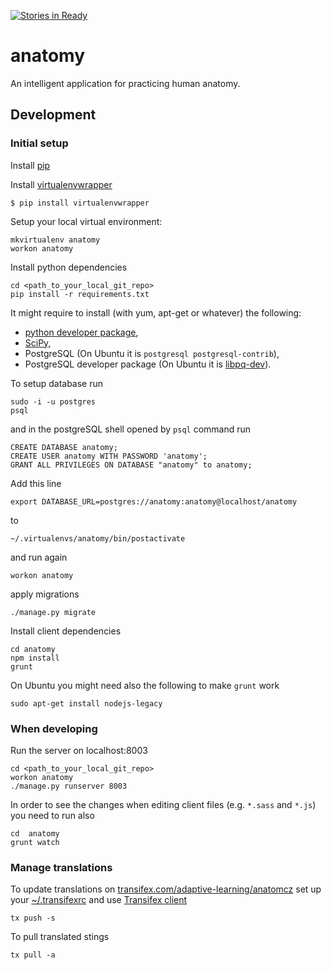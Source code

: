 [![Stories in Ready](https://badge.waffle.io/adaptive-learning/anatomy.png?label=ready&title=Ready)](https://waffle.io/adaptive-learning/anatomy)
# anatomy
An intelligent application for practicing human anatomy. 

## Development

### Initial setup

Install [pip](https://pip.pypa.io/en/latest/installing/)

Install [virtualenvwrapper](http://virtualenvwrapper.readthedocs.org/en/latest/install.html)

	$ pip install virtualenvwrapper

Setup your local virtual environment:

	mkvirtualenv anatomy
	workon anatomy

Install python dependencies

```
cd <path_to_your_local_git_repo>
pip install -r requirements.txt
```
It might require to install (with yum, apt-get or whatever) the following:
* [python developer package](http://stackoverflow.com/questions/6230444/how-to-install-python-developer-package), 
* [SciPy](http://www.scipy.org/), 
* PostgreSQL (On Ubuntu it is `postgresql postgresql-contrib`),
* PostgreSQL developer package (On Ubuntu it is [libpq-dev](https://packages.debian.org/sid/libpq-dev)).

To setup database run
```
sudo -i -u postgres
psql
```
and in the postgreSQL shell opened by `psql` command run
```
CREATE DATABASE anatomy;
CREATE USER anatomy WITH PASSWORD 'anatomy';
GRANT ALL PRIVILEGES ON DATABASE "anatomy" to anatomy;
```
Add this line
```
export DATABASE_URL=postgres://anatomy:anatomy@localhost/anatomy
```
to 
```
~/.virtualenvs/anatomy/bin/postactivate
```
and run again
```
workon anatomy
```
apply migrations
```
./manage.py migrate
```

Install client dependencies

```
cd anatomy
npm install
grunt
```
On Ubuntu you might need also the following to make `grunt` work
```
sudo apt-get install nodejs-legacy
```

### When developing

Run the server on localhost:8003
```
cd <path_to_your_local_git_repo>
workon anatomy
./manage.py runserver 8003
```
In order to see the changes when editing  client files (e.g. `*.sass` and `*.js`) you need to run also
```
cd  anatomy
grunt watch
```

### Manage translations
To update translations on [transifex.com/adaptive-learning/anatomcz](https://www.transifex.com/adaptive-learning/anatomcz) set up your [~/.transifexrc](http://docs.transifex.com/client/config/#transifexrc) and use [Transifex client](http://docs.transifex.com/client/)
```
tx push -s
```
To pull translated stings
```
tx pull -a
```
